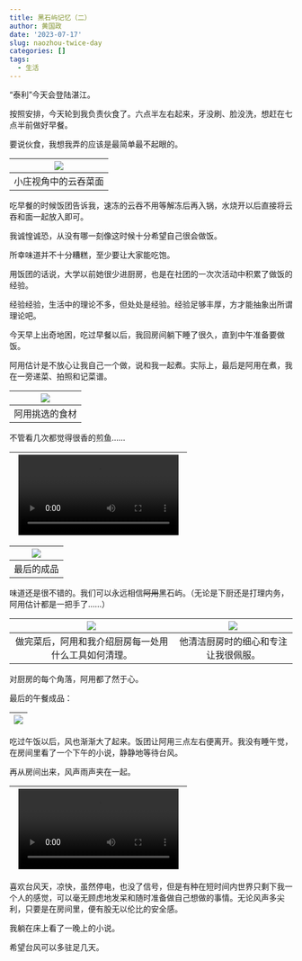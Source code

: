 ```yaml
---
title: 黑石屿记忆（二）
author: 黄国政
date: '2023-07-17'
slug: naozhou-twice-day
categories: []
tags:
  - 生活
---
```


<!--more-->

“泰利”今天会登陆湛江。

按照安排，今天轮到我负责伙食了。六点半左右起来，牙没刷、脸没洗，想赶在七点半前做好早餐。

要说伙食，我想我弄的应该是最简单最不起眼的。

|![](/images/posts/2023/07/07-17-breakfast.jpg)|
|:-:|
|小庄视角中的云吞菜面|

吃早餐的时候饭团告诉我，速冻的云吞不用等解冻后再入锅，水烧开以后直接将云吞和面一起放入即可。

我诚惶诚恐，从没有哪一刻像这时候十分希望自己很会做饭。

所幸味道并不十分糟糕，至少要让大家能吃饱。

用饭团的话说，大学以前她很少进厨房，也是在社团的一次次活动中积累了做饭的经验。

经验经验，生活中的理论不多，但处处是经验。经验足够丰厚，方才能抽象出所谓理论吧。

今天早上出奇地困，吃过早餐以后，我回房间躺下睡了很久，直到中午准备要做饭。

阿用估计是不放心让我自己一个做，说和我一起煮。实际上，最后是阿用在煮，我在一旁递菜、拍照和记菜谱。

|![](/images/posts/2023/07/07-17-food.jpg)|
|:-:|
|阿用挑选的食材|

不管看几次都觉得很香的煎鱼……

|<video src="https://guozheng.rbind.io/video/posts/2023/07/07-17-fish.mp4" style="width: 95%; display: block; margin: 0 auto;" controls></video>|
|:-:|

|![](/images/posts/2023/07/07-17-fish.jpg)|
|:-:|
|最后的成品|

味道还是很不错的。我们可以永远相信~~阿用~~黑石屿。（无论是下厨还是打理内务，阿用估计都是一把手了……）

|![](/images/posts/2023/07/07-17-ayong-work.jpg)|![](/images/posts/2023/07/07-17-ayong-work2.jpg)|
|:-:|:-:|
|做完菜后，阿用和我介绍厨房每一处用什么工具如何清理。|他清洁厨房时的细心和专注让我很佩服。|

对厨房的每个角落，阿用都了然于心。

最后的午餐成品：

|![](/images/posts/2023/07/07-17-lunch.jpg)|
|:-:|

吃过午饭以后，风也渐渐大了起来。饭团让阿用三点左右便离开。我没有睡午觉，在房间里看了一个下午的小说，静静地等待台风。

再从房间出来，风声雨声夹在一起。

|<video src="https://guozheng.rbind.io/video/posts/2023/07/07-17-wind.mp4" style="width: 95%; display: block; margin: 0 auto;" controls></video>|
|:-:|

喜欢台风天，凉快，虽然停电，也没了信号，但是有种在短时间内世界只剩下我一个人的感觉，可以毫无顾虑地发呆和随时准备做自己想做的事情。无论风声多尖利，只要是在房间里，便有股无以伦比的安全感。

我躺在床上看了一晚上的小说。

希望台风可以多驻足几天。
